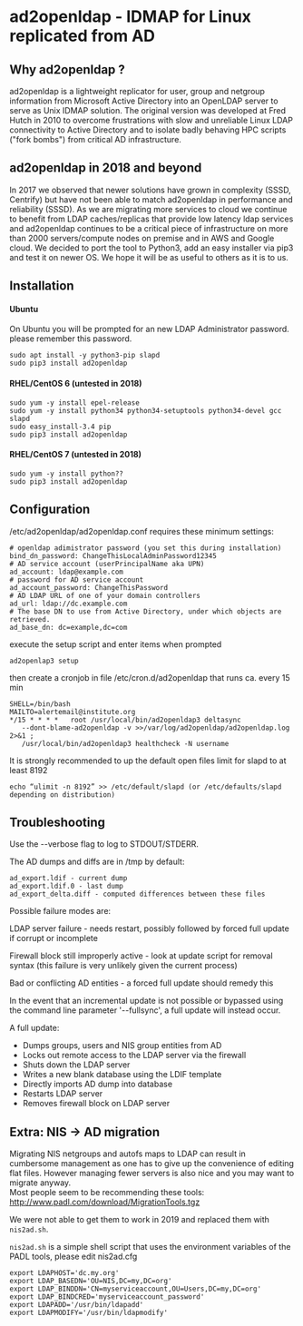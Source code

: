 # ad2openldap - IDMAP for Linux replicated from AD  

## Why ad2openldap ?

ad2openldap is a lightweight replicator for user, group and netgroup information
from Microsoft Active Directory into an OpenLDAP server to serve as Unix IDMAP
solution. The original version was developed at Fred Hutch in 2010 to overcome
frustrations with slow and unreliable Linux LDAP connectivity to Active Directory
and to isolate badly behaving HPC scripts ("fork bombs") from critical AD
infrastructure.

## ad2openldap in 2018 and beyond

In 2017 we observed that newer solutions have grown in complexity (SSSD, Centrify)
but have not been able to match ad2openldap in performance and reliability (SSSD).
As we are migrating more services to cloud we continue to benefit from LDAP
caches/replicas that provide low latency ldap services and ad2openldap continues
to be a critical piece of infrastructure on more than 2000 servers/compute nodes
on premise and in AWS and Google cloud.
We decided to port the tool to Python3, add an easy installer via pip3 and test
it on newer OS. We hope it will be as useful to others as it is to us.

## Installation

#### Ubuntu

On Ubuntu you will be prompted for an new LDAP Administrator password. please
remember this password.

    sudo apt install -y python3-pip slapd
    sudo pip3 install ad2openldap

#### RHEL/CentOS 6 (untested in 2018)

    sudo yum -y install epel-release
    sudo yum -y install python34 python34-setuptools python34-devel gcc slapd
    sudo easy_install-3.4 pip
    sudo pip3 install ad2openldap

#### RHEL/CentOS 7 (untested in 2018)

    sudo yum -y install python??
    sudo pip3 install ad2openldap

## Configuration

/etc/ad2openldap/ad2openldap.conf requires these minimum settings:

    # openldap adimistrator password (you set this during installation)
    bind_dn_password: ChangeThisLocalAdminPassword12345
    # AD service account (userPrincipalName aka UPN)
    ad_account: ldap@example.com
    # password for AD service account
    ad_account_password: ChangeThisPassword
    # AD LDAP URL of one of your domain controllers
    ad_url: ldap://dc.example.com
    # The base DN to use from Active Directory, under which objects are  retrieved.
    ad_base_dn: dc=example,dc=com

execute the setup script and enter items when prompted

    ad2openlap3 setup

then create a cronjob in file /etc/cron.d/ad2openldap that runs ca. every 15 min

    SHELL=/bin/bash
    MAILTO=alertemail@institute.org
    */15 * * * *   root /usr/local/bin/ad2openldap3 deltasync
       --dont-blame-ad2openldap -v >>/var/log/ad2openldap/ad2openldap.log 2>&1 ;
       /usr/local/bin/ad2openldap3 healthcheck -N username

It is strongly recommended to up the default open files limit for slapd to at least 8192

    echo “ulimit -n 8192” >> /etc/default/slapd (or /etc/defaults/slapd depending on distribution)

## Troubleshooting

Use the --verbose flag to log to STDOUT/STDERR.

The AD dumps and diffs are in /tmp by default:

    ad_export.ldif - current dump
    ad_export.ldif.0 - last dump
    ad_export_delta.diff - computed differences between these files

Possible failure modes are:

LDAP server failure - needs restart, possibly followed by forced full update
if corrupt or incomplete

Firewall block still improperly active - look at update script for removal
syntax (this failure is very unlikely given the current process)

Bad or conflicting AD entities - a forced full update should remedy this

In the event that an incremental update is not possible or bypassed using the
command line parameter '--fullsync', a full update will instead occur.

A full update:

* Dumps groups, users and NIS group entities from AD
* Locks out remote access to the LDAP server via the firewall
* Shuts down the LDAP server
* Writes a new blank database using the LDIF template
* Directly imports AD dump into database
* Restarts LDAP server
* Removes firewall block on LDAP server


## Extra: NIS -> AD migration

Migrating NIS netgroups and autofs maps to LDAP can result in cumbersome
management as one has to give up the convenience of editing flat files.
However managing fewer servers is also nice and you may want to migrate
anyway.  
Most people seem to be recommending these tools: 
http://www.padl.com/download/MigrationTools.tgz

We were not able to get them to work in 2019 and replaced them with `nis2ad.sh`.

`nis2ad.sh` is a simple shell script that uses the environment variables of
the PADL tools, please edit nis2ad.cfg

```
export LDAPHOST='dc.my.org'
export LDAP_BASEDN='OU=NIS,DC=my,DC=org'
export LDAP_BINDDN='CN=myserviceaccount,OU=Users,DC=my,DC=org'
export LDAP_BINDCRED='myserviceaccount_password'
export LDAPADD='/usr/bin/ldapadd'
export LDAPMODIFY='/usr/bin/ldapmodify'
```